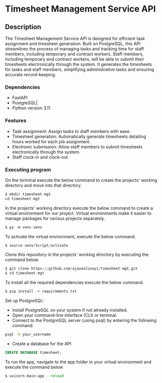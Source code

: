 # Timesheet Management Service API

## Description
The Timesheet Management Service API is designed for efficient task assignment and timesheet generation. Built on PostgreSQL, this API streamlines the process of managing tasks and tracking time for staff members, including temporary and contract workers. Staff members, including temporary and contract workers, will be able to submit their timesheets electronically through the system. It generates the timesheets for tasks and staff members, simplifying administrative tasks and ensuring accurate record-keeping. 

### Dependencies
* FastAPI
* PostgreSQL|
* Python version 3.11 

### Features
- Task assignment: Assign tasks to staff members with ease.
- Timesheet generation: Automatically generate timesheets detailing hours worked for each job assignment.
- Electronic submission: Allow staff members to submit timesheets electronically through the system.
- Staff clock-in and clock-out

### Executing program

On the terminal execute the below command to create the projects' working directory and move into that directory.

```python
$ mkdir timesheet-mgt
cd timesheet-mgt
```

In the projects' working directory execute the below command to create a virtual environment for our project. Virtual environments make it easier to manage packages for various projects separately.

 
```python
$ py -m venv venv
```

To activate the virtual environment, execute the below command.

```python
$ source venv/Script/activate
```
Clone this repository in the projects' working directory by executing the command below.

```python
$ git clone https://github.com/ajaoooluseyi/timesheet-mgt.git
$ cd timesheet-mgt
```

To install all the required dependencies execute the below command.

```python
$ pip install -r requirements.txt
```

Set up PostgreSQL:
- Install PostgreSQL on your system if not already installed.
- Open your command-line interface (CLI) or terminal.
- Connect to the PostgreSQL server (using psql) by entering the following command:
```bash
psql -U your_username
```
- Create a database for the API
```sql
CREATE DATABASE timesheet;
```

To run the app, navigate to the app folder in your virtual environment and execute the command below
```python
$ uvicorn main:app --reload
```
